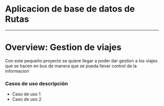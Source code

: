 <h1>Aplicacion de base de datos de Rutas</h1>
<hr size="8px" color="black" />
<h1>Overview: Gestion de viajes</h1>
<p>Con este pequeño proyecto se quiere llegar a poder dar gestion a los viajes que se hacen en bus de manera que se pueda llevar control de la informacion</p>
<h3>Casos de uso descripción</h3>
<ul>
  <li>
    Caso de uso 1
  </li>
  <li>
    Caso de uso 2
  </li>
</ul>


